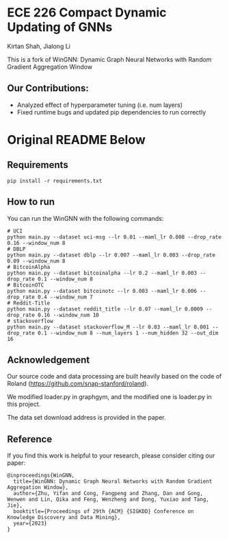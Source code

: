 # ECE 226 Compact Dynamic Updating of GNNs
Kirtan Shah, Jialong Li

This is a fork of WinGNN: Dynamic Graph Neural Networks with Random Gradient Aggregation Window

## Our Contributions:
- Analyzed effect of hyperparameter tuning (i.e. num layers)
- Fixed runtime bugs and updated pip dependencies to run correctly

# Original README Below

## Requirements
```shell
pip install -r requirements.txt
```

## How to run
You can run the WinGNN with the following commands:

```shell
# UCI
python main.py --dataset uci-msg --lr 0.01 --maml_lr 0.008 --drop_rate 0.16 --window_num 8
# DBLP
python main.py --dataset dblp --lr 0.007 --maml_lr 0.003 --drop_rate 0.09 --window_num 8
# BitcoinAlpha
python main.py --dataset bitcoinalpha --lr 0.2 --maml_lr 0.003 --drop_rate 0.1 --window_num 8
# BitcoinOTC
python main.py --dataset bitcoinotc --lr 0.003 --maml_lr 0.006 --drop_rate 0.4 --window_num 7
# Reddit-Title
python main.py --dataset reddit_title --lr 0.07 --maml_lr 0.0009 --drop_rate 0.16 --window_num 10
# stackoverflow
python main.py --dataset stackoverflow_M --lr 0.03 --maml_lr 0.001 --drop_rate 0.1 --window_num 8 --num_layers 1 --num_hidden 32 --out_dim 16

```


## Acknowledgement

Our source code and data processing are built heavily based on the code of Roland (https://github.com/snap-stanford/roland).

We modified loader.py in graphgym, and the modified one is loader.py in this project.

The data set download address is provided in the paper.

## Reference

If you find this work is helpful to your research, please consider citing our paper:

```
@inproceedings{WinGNN,
  title={WinGNN: Dynamic Graph Neural Networks with Random Gradient Aggregation Window},
  author={Zhu, Yifan and Cong, Fangpeng and Zhang, Dan and Gong, Wenwen and Lin, Qika and Feng, Wenzheng and Dong, Yuxiao and Tang, Jie},
  booktitle={Proceedings of 29th {ACM} {SIGKDD} Conference on Knowledge Discovery and Data Mining},
  year={2023}
}
```